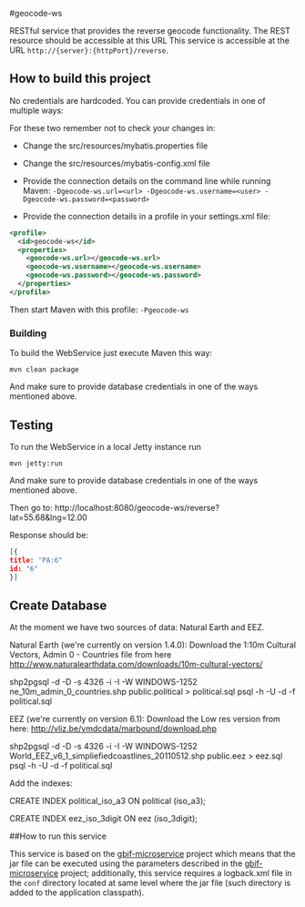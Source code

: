 #geocode-ws

RESTful service that provides the reverse geocode functionality. The REST resource should be accessible at this URL 
This service is accessible at the URL `http://{server}:{httpPort}/reverse`.

## How to build this project

No credentials are hardcoded. You can provide credentials in one of multiple ways:

For these two remember not to check your changes in:
 - Change the src/resources/mybatis.properties file
 - Change the src/resources/mybatis-config.xml file

 - Provide the connection details on the command line while running Maven:
    ```-Dgeocode-ws.url=<url> -Dgeocode-ws.username=<user> -Dgeocode-ws.password=<password>```

 - Provide the connection details in a profile in your settings.xml file:

```xml
<profile>
  <id>geocode-ws</id>
  <properties>
    <geocode-ws.url></geocode-ws.url>
    <geocode-ws.username></geocode-ws.username>
    <geocode-ws.password></geocode-ws.password>
  </properties>
</profile>
```

Then start Maven with this profile:
     ```-Pgeocode-ws```

### Building

To build the WebService just execute Maven this way:

```mvn clean package```

And make sure to provide database credentials in one of the ways mentioned above.


## Testing

To run the WebService in a local Jetty instance run

```mvn jetty:run```

And make sure to provide database credentials in one of the ways mentioned above.

Then go to: http://localhost:8080/geocode-ws/reverse?lat=55.68&lng=12.00

Response should be:

```json
[{
title: "PA:6"
id: "6"
}]
```

## Create Database

At the moment we have two sources of data: Natural Earth and EEZ.

Natural Earth (we're currently on version 1.4.0):
Download the 1:10m Cultural Vectors, Admin 0 - Countries file from here http://www.naturalearthdata.com/downloads/10m-cultural-vectors/

shp2pgsql -d -D -s 4326 -i -I -W WINDOWS-1252 ne_10m_admin_0_countries.shp public.political > political.sql
psql -h <host> -U <user> -d <database> -f political.sql

EEZ (we're currently on version 6.1):
Download the Low res version from here: http://vliz.be/vmdcdata/marbound/download.php

shp2pgsql -d -D -s 4326 -i -I -W WINDOWS-1252 World_EEZ_v6_1_simpliefiedcoastlines_20110512.shp public.eez > eez.sql
psql -h <host> -U <user> -d <database> -f political.sql

Add the indexes:

CREATE INDEX political_iso_a3
  ON political
  (iso_a3);

CREATE INDEX eez_iso_3digit
  ON eez
  (iso_3digit);

##How to run this service

This service is based on the [gbif-microservice](https://github.com/gbif/gbif-microservice) project which means that the
jar file can be executed using the parameters described in the [gbif-microservice](https://github.com/gbif/gbif-microservice)
project; additionally, this service requires a logback.xml file in the `conf` directory located at same level where the
jar file (such directory is added to the application classpath).
